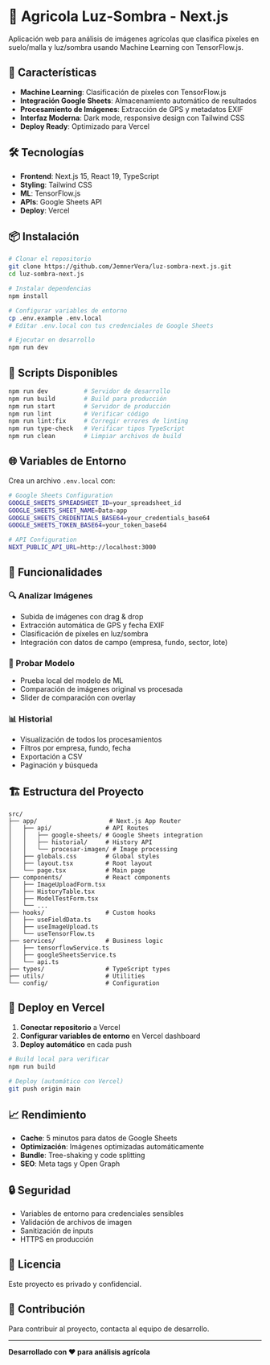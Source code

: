 # 🌱 Agricola Luz-Sombra - Next.js

Aplicación web para análisis de imágenes agrícolas que clasifica píxeles en suelo/malla y luz/sombra usando Machine Learning con TensorFlow.js.

## 🚀 Características

- **Machine Learning**: Clasificación de píxeles con TensorFlow.js
- **Integración Google Sheets**: Almacenamiento automático de resultados
- **Procesamiento de Imágenes**: Extracción de GPS y metadatos EXIF
- **Interfaz Moderna**: Dark mode, responsive design con Tailwind CSS
- **Deploy Ready**: Optimizado para Vercel

## 🛠️ Tecnologías

- **Frontend**: Next.js 15, React 19, TypeScript
- **Styling**: Tailwind CSS
- **ML**: TensorFlow.js
- **APIs**: Google Sheets API
- **Deploy**: Vercel

## 📦 Instalación

```bash
# Clonar el repositorio
git clone https://github.com/JemnerVera/luz-sombra-next.js.git
cd luz-sombra-next.js

# Instalar dependencias
npm install

# Configurar variables de entorno
cp .env.example .env.local
# Editar .env.local con tus credenciales de Google Sheets

# Ejecutar en desarrollo
npm run dev
```

## 🔧 Scripts Disponibles

```bash
npm run dev          # Servidor de desarrollo
npm run build        # Build para producción
npm run start        # Servidor de producción
npm run lint         # Verificar código
npm run lint:fix     # Corregir errores de linting
npm run type-check   # Verificar tipos TypeScript
npm run clean        # Limpiar archivos de build
```

## 🌐 Variables de Entorno

Crea un archivo `.env.local` con:

```bash
# Google Sheets Configuration
GOOGLE_SHEETS_SPREADSHEET_ID=your_spreadsheet_id
GOOGLE_SHEETS_SHEET_NAME=Data-app
GOOGLE_SHEETS_CREDENTIALS_BASE64=your_credentials_base64
GOOGLE_SHEETS_TOKEN_BASE64=your_token_base64

# API Configuration
NEXT_PUBLIC_API_URL=http://localhost:3000
```

## 📱 Funcionalidades

### 🔍 Analizar Imágenes
- Subida de imágenes con drag & drop
- Extracción automática de GPS y fecha EXIF
- Clasificación de píxeles en luz/sombra
- Integración con datos de campo (empresa, fundo, sector, lote)

### 🧪 Probar Modelo
- Prueba local del modelo de ML
- Comparación de imágenes original vs procesada
- Slider de comparación con overlay

### 📊 Historial
- Visualización de todos los procesamientos
- Filtros por empresa, fundo, fecha
- Exportación a CSV
- Paginación y búsqueda

## 🏗️ Estructura del Proyecto

```
src/
├── app/                    # Next.js App Router
│   ├── api/               # API Routes
│   │   ├── google-sheets/ # Google Sheets integration
│   │   ├── historial/     # History API
│   │   └── procesar-imagen/ # Image processing
│   ├── globals.css        # Global styles
│   ├── layout.tsx         # Root layout
│   └── page.tsx           # Main page
├── components/            # React components
│   ├── ImageUploadForm.tsx
│   ├── HistoryTable.tsx
│   ├── ModelTestForm.tsx
│   └── ...
├── hooks/                 # Custom hooks
│   ├── useFieldData.ts
│   ├── useImageUpload.ts
│   └── useTensorFlow.ts
├── services/              # Business logic
│   ├── tensorflowService.ts
│   ├── googleSheetsService.ts
│   └── api.ts
├── types/                 # TypeScript types
├── utils/                 # Utilities
└── config/                # Configuration
```

## 🚀 Deploy en Vercel

1. **Conectar repositorio** a Vercel
2. **Configurar variables de entorno** en Vercel dashboard
3. **Deploy automático** en cada push

```bash
# Build local para verificar
npm run build

# Deploy (automático con Vercel)
git push origin main
```

## 📈 Rendimiento

- **Cache**: 5 minutos para datos de Google Sheets
- **Optimización**: Imágenes optimizadas automáticamente
- **Bundle**: Tree-shaking y code splitting
- **SEO**: Meta tags y Open Graph

## 🔒 Seguridad

- Variables de entorno para credenciales sensibles
- Validación de archivos de imagen
- Sanitización de inputs
- HTTPS en producción

## 📝 Licencia

Este proyecto es privado y confidencial.

## 🤝 Contribución

Para contribuir al proyecto, contacta al equipo de desarrollo.

---

**Desarrollado con ❤️ para análisis agrícola**